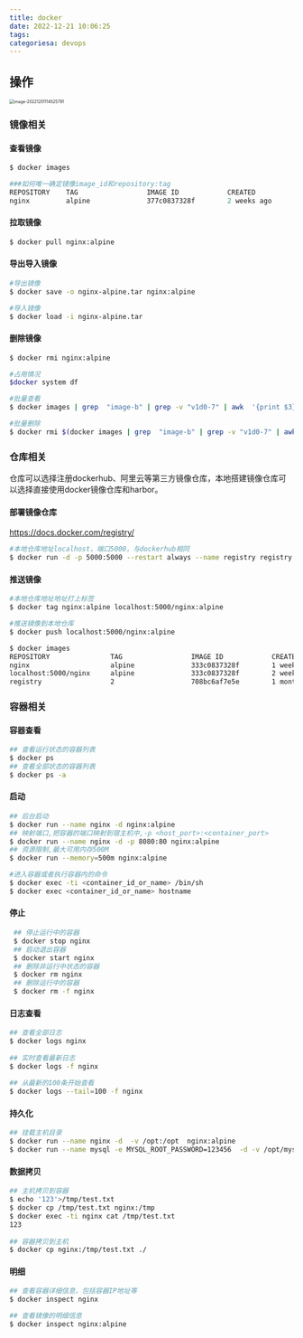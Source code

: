 ```yaml
---
title: docker
date: 2022-12-21 10:06:25
tags:
categoriesa: devops
---
```


## 操作

<img src="http://cdn.expiredunclecoder.tech/image-20221201114525791.png" alt="image-20221201114525791" style="zoom:50%;" />

### 镜像相关

#### 查看镜像

```powershell
$ docker images

###如何唯一确定镜像image_id和repository:tag
REPOSITORY    TAG                 IMAGE ID            CREATED             SIZE
nginx         alpine              377c0837328f        2 weeks ago         19.7MB
```

#### 拉取镜像

```bash
$ docker pull nginx:alpine
```

#### 导出导入镜像

```bash
#导出镜像
$ docker save -o nginx-alpine.tar nginx:alpine

#导入镜像
$ docker load -i nginx-alpine.tar
```

#### 删除镜像

```bash
$ docker rmi nginx:alpine

#占用情况
$docker system df 

#批量查看
$ docker images | grep  "image-b" | grep -v "v1d0-7" | awk  '{print $3}'

#批量删除
$ docker rmi $(docker images | grep  "image-b" | grep -v "v1d0-7" | awk  '{print $3}')
```

### 仓库相关

仓库可以选择注册dockerhub、阿里云等第三方镜像仓库，本地搭建镜像仓库可以选择直接使用docker镜像仓库和harbor。

#### 部署镜像仓库

https://docs.docker.com/registry/ 

```bash
#本地仓库地址localhost，端口5000，与dockerhub相同
$ docker run -d -p 5000:5000 --restart always --name registry registry:2
```

#### 推送镜像

```bash
#本地仓库地址地址打上标签
$ docker tag nginx:alpine localhost:5000/nginx:alpine

#推送镜像到本地仓库
$ docker push localhost:5000/nginx:alpine

$ docker images	
REPOSITORY               TAG                 IMAGE ID            CREATED             SIZE      
nginx                    alpine              333c0837328f        1 weeks ago         
localhost:5000/nginx     alpine              333c0837328f        2 weeks ago         
registry                 2                   708bc6af7e5e        1 months ago     
```

### 容器相关

#### 容器查看

```bash
## 查看运行状态的容器列表
$ docker ps
## 查看全部状态的容器列表
$ docker ps -a
```

#### 启动

```bash
## 后台启动
$ docker run --name nginx -d nginx:alpine
## 映射端口,把容器的端口映射到宿主机中,-p <host_port>:<container_port>
$ docker run --name nginx -d -p 8080:80 nginx:alpine
## 资源限制,最大可用内存500M
$ docker run --memory=500m nginx:alpine

#进入容器或者执行容器内的命令
$ docker exec -ti <container_id_or_name> /bin/sh
$ docker exec <container_id_or_name> hostname
```

#### 停止

```bash
 ## 停止运行中的容器
 $ docker stop nginx
 ## 启动退出容器
 $ docker start nginx
 ## 删除非运行中状态的容器
 $ docker rm nginx
 ## 删除运行中的容器
 $ docker rm -f nginx
```

#### 日志查看

```bash
## 查看全部日志
$ docker logs nginx
 
## 实时查看最新日志
$ docker logs -f nginx
 
## 从最新的100条开始查看
$ docker logs --tail=100 -f nginx
```

#### 持久化

```bash
## 挂载主机目录
$ docker run --name nginx -d  -v /opt:/opt  nginx:alpine
$ docker run --name mysql -e MYSQL_ROOT_PASSWORD=123456  -d -v /opt/mysql/:/var/lib/mysql mysql:5.7
```

#### 数据拷贝

```bash
## 主机拷贝到容器
$ echo '123'>/tmp/test.txt
$ docker cp /tmp/test.txt nginx:/tmp
$ docker exec -ti nginx cat /tmp/test.txt
123
 
## 容器拷贝到主机
$ docker cp nginx:/tmp/test.txt ./
```

#### 明细

```bash
## 查看容器详细信息，包括容器IP地址等
$ docker inspect nginx

## 查看镜像的明细信息
$ docker inspect nginx:alpine
```